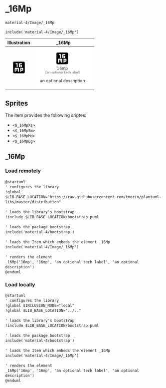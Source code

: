 # _16Mp


```text
material-4/Image/_16Mp
```

```text
include('material-4/Image/_16Mp')
```



| Illustration | _16Mp |
| :---: | :---: |
| ![illustration for Illustration](../../material-4/Image/_16Mp.png) | ![illustration for _16Mp](../../material-4/Image/_16Mp.Local.png) |



## Sprites
The item provides the following sriptes:

- `<$_16MpXs>`
- `<$_16MpSm>`
- `<$_16MpMd>`
- `<$_16MpLg>`





## _16Mp

### Load remotely
```plantuml
@startuml
' configures the library
!global $LIB_BASE_LOCATION="https://raw.githubusercontent.com/tmorin/plantuml-libs/master/distribution"

' loads the library's bootstrap
!include $LIB_BASE_LOCATION/bootstrap.puml

' loads the package bootstrap
include('material-4/bootstrap')

' loads the Item which embeds the element _16Mp
include('material-4/Image/_16Mp')

' renders the element
_16Mp('16mp', '16mp', 'an optional tech label', 'an optional description')
@enduml
```

### Load locally
```plantuml
@startuml
' configures the library
!global $INCLUSION_MODE="local"
!global $LIB_BASE_LOCATION="../.."

' loads the library's bootstrap
!include $LIB_BASE_LOCATION/bootstrap.puml

' loads the package bootstrap
include('material-4/bootstrap')

' loads the Item which embeds the element _16Mp
include('material-4/Image/_16Mp')

' renders the element
_16Mp('16mp', '16mp', 'an optional tech label', 'an optional description')
@enduml
```

